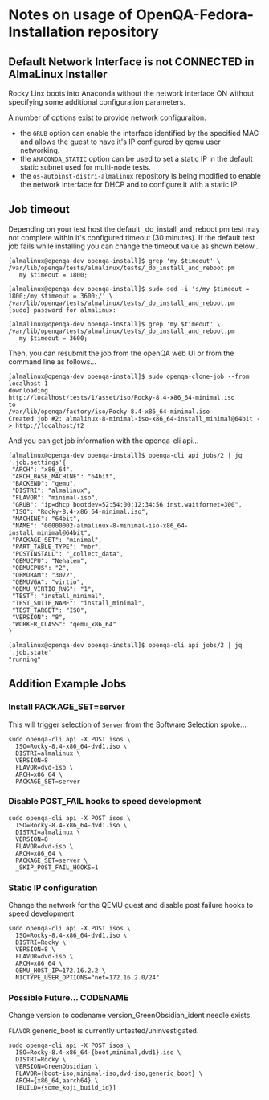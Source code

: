 # Notes on usage of OpenQA-Fedora-Installation repository

## Default Network Interface is not CONNECTED in AlmaLinux Installer

Rocky Linx boots into Anaconda without the network interface ON without
specifying some additional configuration parameters.

A number of options exist to provide network configuraiton.

- the `GRUB` option can enable the interface identified by the specified MAC
  and allows the guest to have it's IP configured by qemu user networking.
- the `ANACONDA_STATIC` option can be used to set a static IP in the default
  static subnet used for multi-node tests.
- the `os-autoinst-distri-almalinux` repository is being modified to enable
  the network interface for DHCP and to configure it with a static IP.

## Job timeout

Depending on your test host the default _do_install_and_reboot.pm test may
not complete within it's configured timeout (30 minutes). If the default
test job fails while installing you can change the timeout value as shown
below...

```
[almalinux@openqa-dev openqa-install]$ grep 'my $timeout' \
/var/lib/openqa/tests/almalinux/tests/_do_install_and_reboot.pm
   my $timeout = 1800;

[almalinux@openqa-dev openqa-install]$ sudo sed -i 's/my $timeout = 1800;/my $timeout = 3600;/' \
/var/lib/openqa/tests/almalinux/tests/_do_install_and_reboot.pm
[sudo] password for almalinux:

[almalinux@openqa-dev openqa-install]$ grep 'my $timeout' \
/var/lib/openqa/tests/almalinux/tests/_do_install_and_reboot.pm
   my $timeout = 3600;
```

Then, you can resubmit the job from the openQA web UI or from the command
line as follows...

```
[almalinux@openqa-dev openqa-install]$ sudo openqa-clone-job --from localhost 1
downloading
http://localhost/tests/1/asset/iso/Rocky-8.4-x86_64-minimal.iso
to
/var/lib/openqa/factory/iso/Rocky-8.4-x86_64-minimal.iso
Created job #2: almalinux-8-minimal-iso-x86_64-install_minimal@64bit -> http://localhost/t2
```

And you can get job information with the openqa-cli api...

```
[almalinux@openqa-dev openqa-install]$ openqa-cli api jobs/2 | jq '.job.settings'{
 "ARCH": "x86_64",
 "ARCH_BASE_MACHINE": "64bit",
 "BACKEND": "qemu",
 "DISTRI": "almalinux",
 "FLAVOR": "minimal-iso",
 "GRUB": "ip=dhcp bootdev=52:54:00:12:34:56 inst.waitfornet=300",
 "ISO": "Rocky-8.4-x86_64-minimal.iso",
 "MACHINE": "64bit",
 "NAME": "00000002-almalinux-8-minimal-iso-x86_64-install_minimal@64bit",
 "PACKAGE_SET": "minimal",
 "PART_TABLE_TYPE": "mbr",
 "POSTINSTALL": "_collect_data",
 "QEMUCPU": "Nehalem",
 "QEMUCPUS": "2",
 "QEMURAM": "3072",
 "QEMUVGA": "virtio",
 "QEMU_VIRTIO_RNG": "1",
 "TEST": "install_minimal",
 "TEST_SUITE_NAME": "install_minimal",
 "TEST_TARGET": "ISO",
 "VERSION": "8",
 "WORKER_CLASS": "qemu_x86_64"
}
```


```
[almalinux@openqa-dev openqa-install]$ openqa-cli api jobs/2 | jq '.job.state'
"running"
```

## Addition Example Jobs

### Install PACKAGE_SET=server

This will trigger selection of `Server` from the Software Selection spoke...

```
sudo openqa-cli api -X POST isos \
  ISO=Rocky-8.4-x86_64-dvd1.iso \
  DISTRI=almalinux \
  VERSION=8
  FLAVOR=dvd-iso \
  ARCH=x86_64 \
  PACKAGE_SET=server
```

### Disable POST_FAIL hooks to speed development

```
sudo openqa-cli api -X POST isos \
  ISO=Rocky-8.4-x86_64-dvd1.iso \
  DISTRI=almalinux \
  VERSION=8
  FLAVOR=dvd-iso \
  ARCH=x86_64 \
  PACKAGE_SET=server \
  _SKIP_POST_FAIL_HOOKS=1
```


### Static IP configuration

Change the network for the QEMU guest and disable post failure hooks to speed
development

```
sudo openqa-cli api -X POST isos \
  ISO=Rocky-8.4-x86_64-dvd1.iso \
  DISTRI=Rocky \
  VERSION=8 \
  FLAVOR=dvd-iso \
  ARCH=x86_64 \
  QEMU_HOST_IP=172.16.2.2 \
  NICTYPE_USER_OPTIONS="net=172.16.2.0/24"
```



### Possible Future... CODENAME

Change version to codename version_GreenObsidian_ident needle exists.

`FLAVOR` generic_boot is currently untested/uninvestigated.

```
sudo openqa-cli api -X POST isos \
  ISO=Rocky-8.4-x86_64-{boot,minimal,dvd1}.iso \
  DISTRI=Rocky \
  VERSION=GreenObsidian \
  FLAVOR={boot-iso,minimal-iso,dvd-iso,generic_boot} \
  ARCH={x86_64,aarch64} \
  [BUILD={some_koji_build_id}]
```
